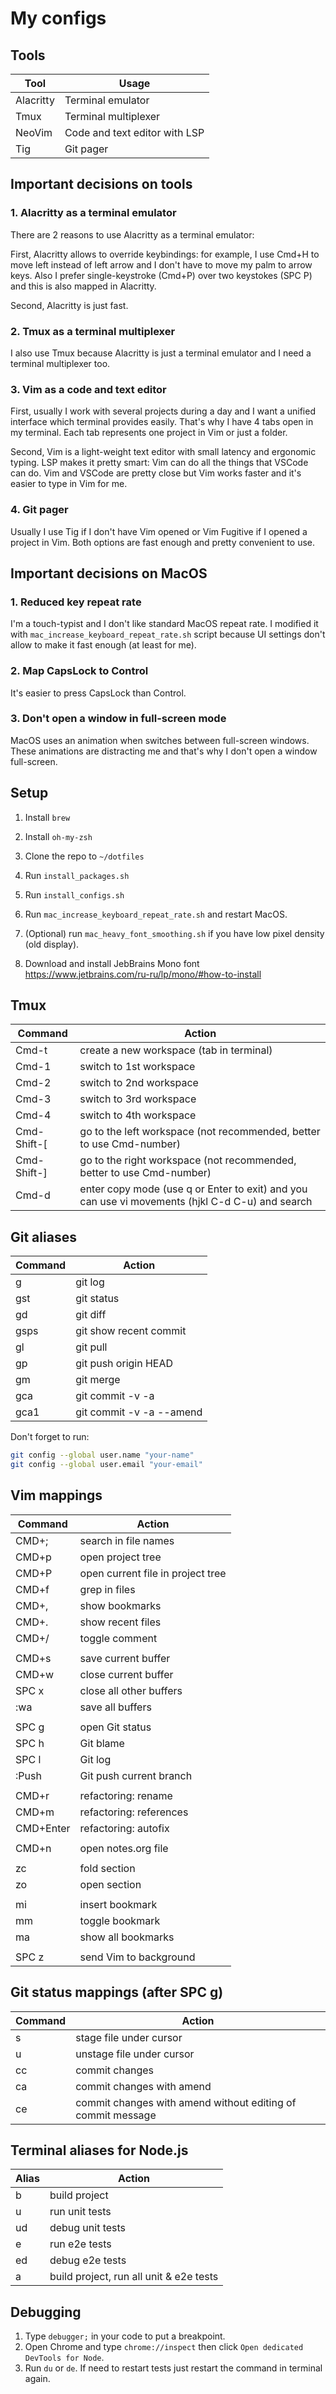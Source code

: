 # My configs

## Tools

| Tool      | Usage                         |
|-----------|-------------------------------|
| Alacritty | Terminal emulator             |
| Tmux      | Terminal multiplexer          |
| NeoVim    | Code and text editor with LSP |
| Tig       | Git pager                     |


## Important decisions on tools

### 1. Alacritty as a terminal emulator

There are 2 reasons to use Alacritty as a terminal emulator:

First, Alacritty allows to override keybindings: for example, I use Cmd+H to move left instead of left arrow and I don't have to move my palm to arrow keys. Also I prefer single-keystroke (Cmd+P) over two keystokes (SPC P) and this is also mapped in Alacritty.

Second, Alacritty is just fast.


### 2. Tmux as a terminal multiplexer

I also use Tmux because Alacritty is just a terminal emulator and I need a terminal multiplexer too.

 
### 3. Vim as a code and text editor

First, usually I work with several projects during a day and I want a unified interface which terminal provides easily. That's why I have 4 tabs open in my terminal. Each tab represents one project in Vim or just a folder.

Second, Vim is a light-weight text editor with small latency and ergonomic typing. LSP makes it pretty smart: Vim can do all the things that VSCode can do. Vim and VSCode are pretty close but Vim works faster and it's easier to type in Vim for me.


### 4. Git pager

Usually I use Tig if I don't have Vim opened or Vim Fugitive if I opened a project in Vim. Both options are fast enough and pretty convenient to use.


## Important decisions on MacOS

### 1. Reduced key repeat rate

I'm a touch-typist and I don't like standard MacOS repeat rate. I modified it with `mac_increase_keyboard_repeat_rate.sh` script because UI settings don't allow to make it fast enough (at least for me).


### 2. Map CapsLock to Control

It's easier to press CapsLock than Control.


### 3. Don't open a window in full-screen mode

MacOS uses an animation when switches between full-screen windows. These animations are distracting me and that's why I don't open a window full-screen.


## Setup

1. Install `brew`

2. Install `oh-my-zsh`

3. Clone the repo to `~/dotfiles`

4. Run `install_packages.sh`

5. Run `install_configs.sh`

6. Run `mac_increase_keyboard_repeat_rate.sh` and restart MacOS.

7. (Optional) run `mac_heavy_font_smoothing.sh` if you have low pixel density (old display).

8. Download and install JebBrains Mono font https://www.jetbrains.com/ru-ru/lp/mono/#how-to-install


## Tmux

| Command     | Action                                                                                          |
|-------------|-------------------------------------------------------------------------------------------------|
| Cmd-t       | create a new workspace (tab in terminal)                                                        |
| Cmd-1       | switch to 1st workspace                                                                         |
| Cmd-2       | switch to 2nd workspace                                                                         |
| Cmd-3       | switch to 3rd workspace                                                                         |
| Cmd-4       | switch to 4th workspace                                                                         |
| Cmd-Shift-[ | go to the left workspace (not recommended, better to use Cmd-number)                            |
| Cmd-Shift-] | go to the right workspace (not recommended, better to use Cmd-number)                           |
| Cmd-d       | enter copy mode (use q or Enter to exit) and you can use vi movements (hjkl C-d C-u) and search |


## Git aliases

| Command | Action                   |
|---------|--------------------------|
| g       | git log                  |
| gst     | git status               |
| gd      | git diff                 |
| gsps    | git show recent commit   |
| gl      | git pull                 |
| gp      | git push origin HEAD     |
| gm      | git merge                |
| gca     | git commit -v -a         |
| gca1    | git commit -v -a --amend |

Don't forget to run:

```bash
git config --global user.name "your-name"
git config --global user.email "your-email"
```


## Vim mappings

| Command                           | Action                            |
| --------------------------------- | --------------------------------- |
| CMD+;                             | search in file names              |
| CMD+p                             | open project tree                 |
| CMD+P                             | open current file in project tree |
| CMD+f                             | grep in files                     |
| CMD+,                             | show bookmarks                    |
| CMD+.                             | show recent files                 |
| CMD+/                             | toggle comment                    |
|                                   |                                   |
| CMD+s                             | save current buffer               |
| CMD+w                             | close current buffer              |
| SPC x                             | close all other buffers           |
| :wa                               | save all buffers                  |
|                                   |                                   |
| SPC g                             | open Git status                   |
| SPC h                             | Git blame                         |
| SPC l                             | Git log                           |
| :Push                             | Git push current branch           |
|                                   |                                   |
| CMD+r                             | refactoring: rename               |
| CMD+m                             | refactoring: references           |
| CMD+Enter                         | refactoring: autofix              |
|                                   |                                   |
| CMD+n                             | open notes.org file               |
|                                   |                                   |
| zc                                | fold section                      |
| zo                                | open section                      |
|                                   |                                   |
| mi                                | insert bookmark                   |
| mm                                | toggle bookmark                   |
| ma                                | show all bookmarks                |
|                                   |                                   |
| SPC z                             | send Vim to background            |


## Git status mappings (after SPC g)

| Command | Action                                                      |
| ------- | ----------------------------------------------------------- |
| s       | stage file under cursor                                     |
| u       | unstage file under cursor                                   |
| cc      | commit changes                                              |
| ca      | commit changes with amend                                   |
| ce      | commit changes with amend without editing of commit message |


## Terminal aliases for Node.js

| Alias | Action                                  |
|-------|-----------------------------------------|
| b     | build project                           |
| u     | run unit tests                          |
| ud    | debug unit tests                        |
| e     | run e2e tests                           |
| ed    | debug e2e tests                         |
| a     | build project, run all unit & e2e tests |


## Debugging

1. Type `debugger;` in your code to put a breakpoint.
2. Open Chrome and type `chrome://inspect` then click `Open dedicated DevTools for Node`.
3. Run `du` or `de`. If need to restart tests just restart the command in terminal again.
